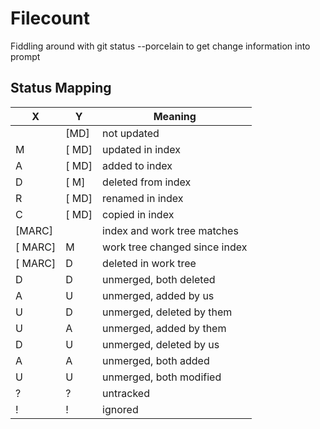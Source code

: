 # Filecount

Fiddling around with git status --porcelain to get change information into prompt

## Status Mapping

X      |   Y    |Meaning
-------|--------|--------------------------------
       |[MD]    | not updated
M      | [ MD]  | updated in index
A      | [ MD]  |added to index
D      |  [ M]  |deleted from index
R      | [ MD]  |renamed in index
C      | [ MD]  |copied in index
[MARC] |        |index and work tree matches
[ MARC]|    M   |work tree changed since index
[ MARC]|    D   |deleted in work tree
D      |    D   |unmerged, both deleted
A      |    U   |unmerged, added by us
U      |    D   |unmerged, deleted by them
U      |    A   |unmerged, added by them
D      |    U   |unmerged, deleted by us
A      |    A   |unmerged, both added
U      |    U   |unmerged, both modified
?      |    ?   |untracked
!      |    !   |ignored
